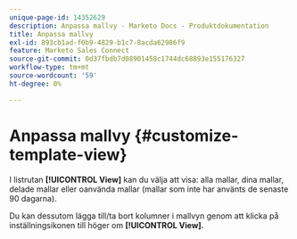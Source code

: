 ```yaml
---
unique-page-id: 14352629
description: Anpassa mallvy - Marketo Docs - Produktdokumentation
title: Anpassa mallvy
exl-id: 893cb1ad-f0b9-4829-b1c7-8acda62986f9
feature: Marketo Sales Connect
source-git-commit: 0d37fbdb7d08901458c1744dc68893e155176327
workflow-type: tm+mt
source-wordcount: '59'
ht-degree: 0%

---
```


# Anpassa mallvy {#customize-template-view}

I listrutan **[!UICONTROL View]** kan du välja att visa: alla mallar, dina mallar, delade mallar eller oanvända mallar (mallar som inte har använts de senaste 90 dagarna).

Du kan dessutom lägga till/ta bort kolumner i mallvyn genom att klicka på inställningsikonen till höger om **[!UICONTROL View].**
